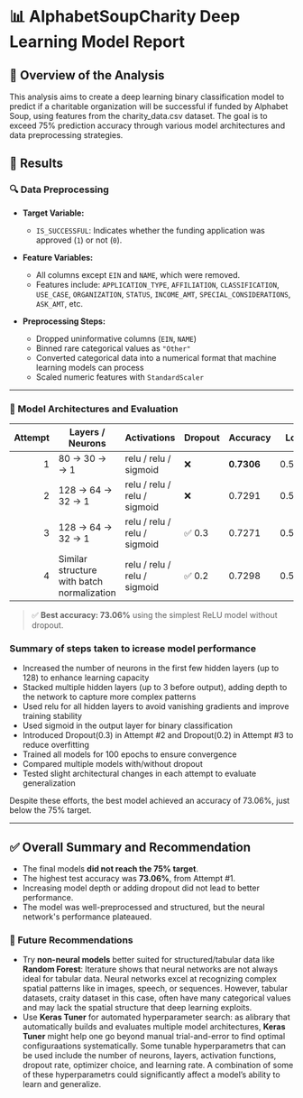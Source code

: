 
# 📊 AlphabetSoupCharity Deep Learning Model Report

## 🧾 Overview of the Analysis

This analysis aims to create a deep learning binary classification model to predict if a charitable organization will be successful if funded by Alphabet Soup, using features from the charity_data.csv dataset. The goal is to exceed 75% prediction accuracy through various model architectures and data preprocessing strategies.

## 📌 Results
### 🔍 Data Preprocessing

- **Target Variable:**
  - `IS_SUCCESSFUL`: Indicates whether the funding application was approved (`1`) or not (`0`).

- **Feature Variables:**
  - All columns except `EIN` and `NAME`, which were removed.
  - Features include: `APPLICATION_TYPE`, `AFFILIATION`, `CLASSIFICATION`, `USE_CASE`, `ORGANIZATION`, `STATUS`, `INCOME_AMT`, `SPECIAL_CONSIDERATIONS`, `ASK_AMT`, etc.

- **Preprocessing Steps:**
  - Dropped uninformative columns (`EIN`, `NAME`)
  - Binned rare categorical values as `"Other"`
  - Converted categorical data into a numerical format that machine learning models can process
  - Scaled numeric features with `StandardScaler`

---

### 🧠 Model Architectures and Evaluation

| Attempt | Layers / Neurons        | Activations         | Dropout | Accuracy | Loss   |
|--------:|--------------------------|----------------------|---------|----------|--------|
| 1       |80 → 30 → → 1        | relu / relu / sigmoid | ❌      | **0.7306** | 0.5612 |
| 2       | 128 → 64 → 32 → 1        | relu / relu / relu / sigmoid | ❌ | 0.7291   | 0.5812 |
| 3       | 128 → 64 → 32 → 1 | relu / relu / relu / sigmoid | ✅ 0.3  | 0.7271   | 0.5713 |
| 4       | Similar structure with batch normalization | relu / relu / relu / sigmoid | ✅ 0.2     | 0.7298   | 0.5578 |

> ✅ **Best accuracy: 73.06%** using the simplest ReLU model without dropout.

### Summary of steps taken to icrease model performance
* Increased the number of neurons in the first few hidden layers (up to 128) to enhance learning capacity
* Stacked multiple hidden layers (up to 3 before output), adding depth to the network to capture more complex patterns
* Used relu for all hidden layers to avoid vanishing gradients and improve training stability
* Used sigmoid in the output layer for binary classification
* Introduced Dropout(0.3) in Attempt #2 and Dropout(0.2) in Attempt #3 to reduce overfitting
* Trained all models for 100 epochs to ensure convergence
* Compared multiple models with/without dropout
* Tested slight architectural changes in each attempt to evaluate generalization 

Despite these efforts, the best model achieved an accuracy of 73.06%, just below the 75% target. 

---

## ✅ Overall Summary and Recommendation

- The final models **did not reach the 75% target**.
- The highest test accuracy was **73.06%**, from Attempt #1.
- Increasing model depth or adding dropout did not lead to better performance.
- The model was well-preprocessed and structured, but the neural network's performance plateaued.

### 🔄 Future Recommendations

- Try **non-neural models** better suited for structured/tabular data like **Random Forest**: lterature shows that neural networks are not always ideal for tabular data. Neural networks excel at recognizing complex spatial patterns like in images, speech, or sequences. However, tabular datasets, craity dataset in this case, often have many categorical values and may lack the spatial structure that deep learning exploits.  
- Use **Keras Tuner** for automated hyperparameter search: as alibrary that automatically builds and evaluates multiple model architectures, **Keras Tuner** might help one go beyond manual trial-and-error to find optimal configuraations systematically. Some tunable hyperparametrs that can be used include the number of neurons, layers, activation functions, dropout rate, optimizer choice, and learning rate. A combination of some of these hyperparametrs could significantly affect a model’s ability to learn and generalize.



